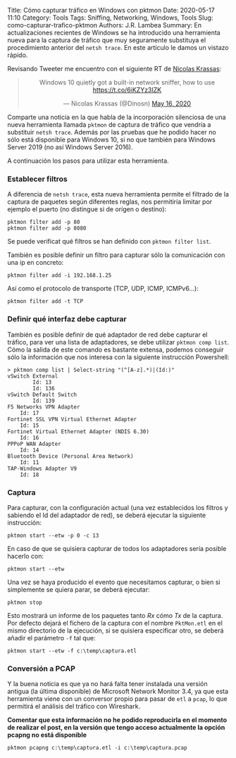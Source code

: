 Title: Cómo capturar tráfico en Windows con pktmon
Date: 2020-05-17 11:10
Category: Tools
Tags: Sniffing, Networking, Windows, Tools
Slug: como-capturar-trafico-pktmon
Authors: J.R. Lambea
Summary: En actualizaciones recientes de Windows se ha introducido una herramienta nueva para la captura de tráfico que muy seguramente substituya el procedimiento anterior del `netsh trace`. En este artículo le damos un vistazo rápido.

<!-- Modified: 2010-12-05 19:30 -->

Revisando Tweeter me encuentro con el siguiente RT de [Nicolas Krassas](https://twitter.com/Dinosn):
<center>
<blockquote class="twitter-tweet"><p lang="en" dir="ltr">Windows 10 quietly got a built-in network sniffer, how to use <a href="https://t.co/6iKZYz3IZK">https://t.co/6iKZYz3IZK</a></p>&mdash; Nicolas Krassas (@Dinosn) <a href="https://twitter.com/Dinosn/status/1261792299270496257?ref_src=twsrc%5Etfw">May 16, 2020</a></blockquote> <script async src="https://platform.twitter.com/widgets.js" charset="utf-8"></script> 
</center>

Comparte una noticia en la que habla de la incorporación silenciosa de una nueva herramienta llamada `pktmon` de captura de tráfico que vendría a substituir `netsh trace`. Además por las pruebas que he podido hacer no sólo está disponible para Windows 10, si no que también para Windows Server 2019 (no así Windows Server 2016).

A continuación los pasos para utilizar esta herramienta.

### Establecer filtros

A diferencia de `netsh trace`, esta nueva herramienta permite el filtrado de la captura de paquetes según diferentes reglas, nos permitiría limitar por ejemplo el puerto (no distingue si de orígen o destino):

```text
pktmon filter add -p 80
pktmon filter add -p 8080
```

Se puede verificat qué filtros se han definido con `pktmon filter list`.

También es posible definir un filtro para capturar sólo la comunicación con una ip en concreto:

```text
pktmon filter add -i 192.168.1.25
```

Así como el protocolo de transporte (TCP, UDP, ICMP, ICMPv6...):

```text
pktmon filter add -t TCP
```

### Definir qué interfaz debe capturar

También es posible definir de qué adaptador de red debe capturar el tráfico, para ver una lista de adaptadores, se debe utilizar `pktmon comp list`. Cómo la salida de este comando es bastante extensa, podemos conseguir sólo la información que nos interesa con la siguiente instrucción Powershell:

```text
> pktmon comp list | Select-string "(^[A-z].*)|(Id:)"
vSwitch External
        Id: 13
        Id: 136
vSwitch Default Switch
        Id: 139
F5 Networks VPN Adapter
    Id: 17
Fortinet SSL VPN Virtual Ethernet Adapter
    Id: 15
Fortinet Virtual Ethernet Adapter (NDIS 6.30)
    Id: 16
PPPoP WAN Adapter
    Id: 14
Bluetooth Device (Personal Area Network)
    Id: 11
TAP-Windows Adapter V9
    Id: 18
```

### Captura

Para capturar, con la configuración actual (una vez establecidos los filtros y sabiendo el Id del adaptador de red), se deberá ejecutar la siguiente instrucción:

```text
pktmon start --etw -p 0 -c 13
```

En caso de que se quisiera capturar de todos los adaptadores sería posible hacerlo con:

```text
pktmon start --etw
```

Una vez se haya producido el evento que necesitamos capturar, o bien si simplemente se quiera parar, se deberá ejecutar:

```text
pktmon stop
```

Esto mostrará un informe de los paquetes tanto _Rx_ cómo _Tx_ de la captura. Por defecto dejará el fichero de la captura con el nombre `PktMon.etl` en el mismo directorio de la ejecución, si se quisiera especificar otro, se deberá añadir el parámetro `-f` tal que:

```text
pktmon start --etw -f c:\temp\captura.etl
```

### Conversión a PCAP

Y la buena noticia es que ya no hará falta tener instalada una versión antigua (la última disponible) de Microsoft Network Monitor 3.4, ya que esta herramienta viene con un conversor propio para pasar de `etl` a `pcap`, lo que permitirá el análisis del tráfico con Wireshark.

**Comentar que esta información no he podido reproducirla en el momento de realizar el post, en la versión que tengo acceso actualmente la opción pcapng no está disponible**

```text
pktmon pcapng c:\temp\captura.etl -i c:\temp\captura.pcap
```